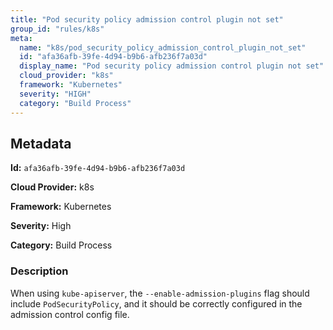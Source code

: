 ```yaml
---
title: "Pod security policy admission control plugin not set"
group_id: "rules/k8s"
meta:
  name: "k8s/pod_security_policy_admission_control_plugin_not_set"
  id: "afa36afb-39fe-4d94-b9b6-afb236f7a03d"
  display_name: "Pod security policy admission control plugin not set"
  cloud_provider: "k8s"
  framework: "Kubernetes"
  severity: "HIGH"
  category: "Build Process"
---
```

## Metadata

**Id:** `afa36afb-39fe-4d94-b9b6-afb236f7a03d`

**Cloud Provider:** k8s

**Framework:** Kubernetes

**Severity:** High

**Category:** Build Process

### Description

 When using `kube-apiserver`, the `--enable-admission-plugins` flag should include `PodSecurityPolicy`, and it should be correctly configured in the admission control config file.
